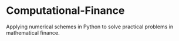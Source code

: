 # Computational-Finance
Applying numerical schemes in Python to solve practical problems in mathematical finance.
